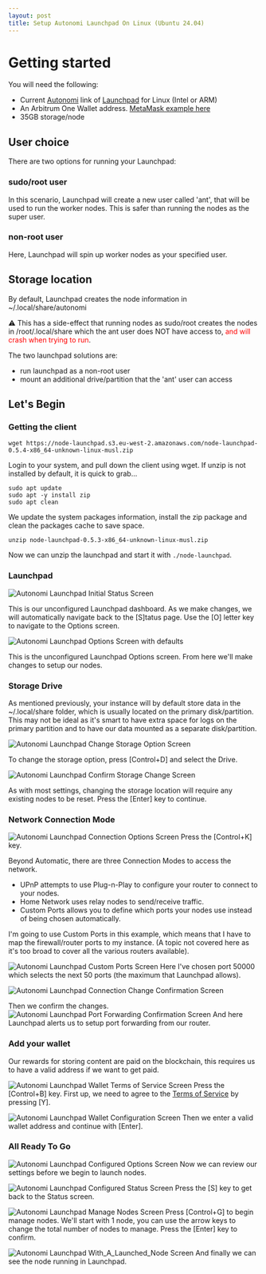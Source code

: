 ```yaml
---
layout: post
title: Setup Autonomi Launchpad On Linux (Ubuntu 24.04)
---
```


# Getting started

You will need the following:
* Current [Autonomi](https://www.autonomi.com) link of [Launchpad](https://docs.autonomi.com/getting-started) for Linux (Intel or ARM)
* An Arbitrum One Wallet address. [MetaMask example here](https://docs.autonomi.com/getting-started/support/how-to-guides/add-the-network-to-your-wallet)
* 35GB storage/node

## User choice

There are two options for running your Launchpad:

### sudo/root user

In this scenario, Launchpad will create a new user called 'ant', that will be used to run the worker nodes. This is safer than running the nodes as the super user.

### non-root user

Here, Launchpad will spin up worker nodes as your specified user.

## Storage location

By default, Launchpad creates the node information in ~/.local/share/autonomi

:warning: This has a side-effect that running nodes as sudo/root creates the nodes in /root/.local/share which the ant user does NOT have access to, <span style="color:red">and will crash when trying to run</span>.

The two launchpad solutions are:
* run launchpad as a non-root user
* mount an additional drive/partition that the 'ant' user can access


## Let's Begin

### Getting the client

```
wget https://node-launchpad.s3.eu-west-2.amazonaws.com/node-launchpad-0.5.4-x86_64-unknown-linux-musl.zip
```

Login to your system, and pull down the client using wget.  If unzip is not installed by default, it is quick to grab...

```
sudo apt update
sudo apt -y install zip
sudo apt clean
```

We update the system packages information, install the zip package and clean the packages cache to save space.

```
unzip node-launchpad-0.5.3-x86_64-unknown-linux-musl.zip
```

Now we can unzip the launchpad and start it with `./node-launchpad`.

### Launchpad

![Autonomi Launchpad Initial Status Screen](/assets/images/autonomi/Launchpad_01.png)

This is our unconfigured Launchpad dashboard.
As we make changes, we will automatically navigate back to the [S]tatus page. Use the [O] letter key to navigate to the Options screen.

![Autonomi Launchpad Options Screen with defaults](/assets/images/autonomi/Launchpad_02.png)

This is the unconfigured Launchpad Options screen. From here we'll make changes to setup our nodes.

### Storage Drive

As mentioned previously, your instance will by default store data in the ~/.local/share folder, which is usually located on the primary disk/partition. This may not be ideal as it's smart to have extra space for logs on the primary partition and to have our data mounted as a separate disk/partition.

![Autonomi Launchpad Change Storage Option Screen](/assets/images/autonomi/Launchpad_03.png)

To change the storage option, press [Control+D] and select the Drive.

![Autonomi Launchpad Confirm Storage Change Screen](/assets/images/autonomi/Launchpad_04.png)

As with most settings, changing the storage location will require any existing nodes to be reset. Press the [Enter] key to continue.

### Network Connection Mode

![Autonomi Launchpad Connection Options Screen](/assets/images/autonomi/Launchpad_05.png)
Press the [Control+K] key.

Beyond Automatic, there are three Connection Modes to access the network.

* UPnP attempts to use Plug-n-Play to configure your router to connect to your nodes.
* Home Network uses relay nodes to send/receive traffic.
* Custom Ports allows you to define which ports your nodes use instead of being chosen automatically.

I'm going to use Custom Ports in this example, which means that I have to map the firewall/router ports to my instance. (A topic not covered here as it's too broad to cover all the various routers available).

![Autonomi Launchpad Custom Ports Screen](/assets/images/autonomi/Launchpad_06.png)
Here I've chosen port 50000 which selects the next 50 ports (the maximum that Launchpad allows).

![Autonomi Launchpad Connection Change Confirmation Screen](/assets/images/autonomi/Launchpad_07.png)

Then we confirm the changes.
![Autonomi Launchpad Port Forwarding Confirmation Screen](/assets/images/autonomi/Launchpad_08.png)
And here Launchpad alerts us to setup port forwarding from our router.

### Add your wallet

Our rewards for storing content are paid on the blockchain, this requires us to have a valid address if we want to get paid.

![Autonomi Launchpad Wallet Terms of Service Screen](/assets/images/autonomi/Launchpad_09.png)
Press the [Control+B] key.
First up, we need to agree to the [Terms of Service](https://autonomi.com/beta/terms) by pressing [Y].

![Autonomi Launchpad Wallet Configuration Screen](/assets/images/autonomi/Launchpad_10.png)
Then we enter a valid wallet address and continue with [Enter].

### All Ready To Go
![Autonomi Launchpad Configured Options Screen](/assets/images/autonomi/Launchpad_11.png)
Now we can review our settings before we begin to launch nodes.

![Autonomi Launchpad Configured Status Screen](/assets/images/autonomi/Launchpad_12.png)
Press the [S] key to get back to the Status screen.

![Autonomi Launchpad Manage Nodes Screen](/assets/images/autonomi/Launchpad_13.png)
Press [Control+G] to begin manage nodes.  We'll start with 1 node, you can use the arrow keys to change the total number of nodes to manage. Press the [Enter] key to confirm.

![Autonomi Launchpad With_A_Launched_Node Screen](/assets/images/autonomi/Launchpad_14.png)
And finally we can see the node running in Launchpad.


